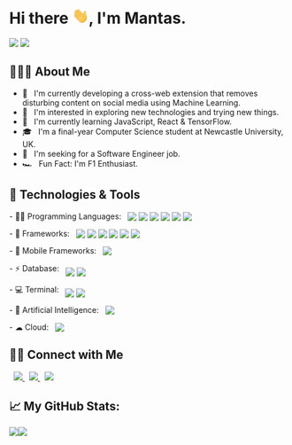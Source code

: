 # Hi there <img src="https://raw.githubusercontent.com/mantas2000/mantas2000/master/wave.gif" width="30px">, I'm Mantas.
<p>
  <img src="https://komarev.com/ghpvc/?username=mantas2000&style=for-the-badge" height="24" />
  <img src="https://img.shields.io/github/followers/mantas2000?style=for-the-badge&label=Followers&logo=Github" height="24" /> 
</p>

## 👨🏻‍💻 About Me
- 🔭 &nbsp; I'm currently developing a cross-web extension that removes disturbing content on social media using Machine Learning.
- 👀 &nbsp; I'm interested in exploring new technologies and trying new things.
- 🌱 &nbsp; I'm currently learning JavaScript, React & TensorFlow.
- 🎓 &nbsp; I'm a final-year Computer Science student at Newcastle University, UK.
- 💼 &nbsp; I'm seeking for a Software Engineer job.
- 🏎️ &nbsp; Fun Fact: I'm F1 Enthusiast.

## 🔧 Technologies & Tools
<p>
  - 👩‍💻 Programming Languages: &nbsp;
  <img src="https://img.shields.io/badge/Python-FFD43B?style=for-the-badge&logo=python&logoColor=blue" height="24" valign="bottom" />
  <img src="https://img.shields.io/badge/Java-ED8B00?style=for-the-badge&logo=java&logoColor=white" height="24" valign="bottom" />
  <img src="https://img.shields.io/badge/C-00599C?style=for-the-badge&logo=c&logoColor=white" height="24" valign="bottom" />
  <img src="https://img.shields.io/badge/C%2B%2B-00599C?style=for-the-badge&logo=c%2B%2B&logoColor=white" height="24" valign="bottom" />
  <img src="https://img.shields.io/badge/C%23-239120?style=for-the-badge&logo=c-sharp&logoColor=white" height="24" valign="bottom" />
  <img src="https://img.shields.io/badge/JavaScript-323330?style=for-the-badge&logo=javascript&logoColor=F7DF1E" height="24" valign="bottom" />
</p>

<p>
  - 🚀 Frameworks: &nbsp;
  <img src="https://img.shields.io/badge/Unity-100000?style=for-the-badge&logo=unity&logoColor=white" height="24" valign="bottom" />
  <img src="https://img.shields.io/badge/React-20232A?style=for-the-badge&logo=react&logoColor=61DAFB" height="24" valign="bottom" />
  <img src="https://img.shields.io/badge/Docker-2CA5E0?style=for-the-badge&logo=docker&logoColor=white" height="24" valign="bottom" />
  <img src="https://img.shields.io/badge/Jupyter-F37626.svg?&style=for-the-badge&logo=Jupyter&logoColor=white" height="24" valign="bottom" />
  <img src="https://img.shields.io/badge/Webpack-8DD6F9?style=for-the-badge&logo=Webpack&logoColor=white" height="24" valign="bottom" />
  <img src="https://img.shields.io/badge/Markdown-000000?style=for-the-badge&logo=markdown&logoColor=white" height="24" valign="bottom" />
</p>

<p>
  - 📱 Mobile Frameworks: &nbsp;
  <img src="https://img.shields.io/badge/Xamarin-3498DB?style=for-the-badge&logo=xamarin&logoColor=white" height="24" valign="bottom" />
</p>

<p>
  - ⚡ Database: &nbsp;
  <img src="https://img.shields.io/badge/MySQL-005C84?style=for-the-badge&logo=mysql&logoColor=white" height="24" valign="bottom" />
  <img src="https://img.shields.io/badge/MongoDB-4EA94B?style=for-the-badge&logo=mongodb&logoColor=white" height="24" valign="bottom" />
</p>

<p>
  - 💻 Terminal: &nbsp;
  <img src="https://img.shields.io/badge/GIT-E44C30?style=for-the-badge&logo=git&logoColor=white" height="24" valign="bottom" />
  <img src="https://img.shields.io/badge/GNU%20Bash-4EAA25?style=for-the-badge&logo=GNU%20Bash&logoColor=white" height="24" valign="bottom" />
</p>

<p>
  - 🤖 Artificial Intelligence: &nbsp;
  <img src="https://img.shields.io/badge/TensorFlow-FF6F00?style=for-the-badge&logo=tensorflow&logoColor=white" height="24" valign="bottom" />
</p>

<p>
  - ☁ Cloud: &nbsp;
  <img src="https://img.shields.io/badge/Amazon_AWS-FF9900?style=for-the-badge&logo=amazonaws&logoColor=white" height="24" valign="bottom" />
</p>

## 🤝🏻 Connect with Me
<p align="left">
  &nbsp; <a href="https://www.linkedin.com/in/mantas-burcikas/" target="_blank" rel="noopener noreferrer">
            <img src="https://img.shields.io/badge/LinkedIn-0077B5?style=for-the-badge&logo=linkedin&logoColor=white" height="30" />
         </a>
  &nbsp; <a href="mailto:mantas.burcikas.2000@gmail.com" target="_blank" rel="noopener noreferrer">
            <img src="https://img.shields.io/badge/Gmail-D14836?style=for-the-badge&logo=gmail&logoColor=white" height="30" />
         </a>
    &nbsp; <a href="https://github.com/mantas2000" target="_blank" rel="noopener noreferrer">
            <img src="https://img.shields.io/badge/github-%2324292e.svg?&style=for-the-badge&logo=github&logoColor=white" height="30" />
         </a>
</p>


## 📈 My GitHub Stats:
<p>
  <div>
    <a href="https://github-readme-stats.vercel.app/api?username=CharalambosIoannou&theme=tokyonight">
      <img  align="left" src="https://github-readme-stats.vercel.app/api?username=mantas2000&count_private=true&show_icons=true&theme=tokyonight" />
    </a>
    <a href="https://github-readme-stats.vercel.app/api/top-langs/?username=CharalambosIoannou&hide=php&theme=tokyonight">
      <img align="left" src="https://github-readme-stats.vercel.app/api/top-langs/?username=mantas2000&hide=php&theme=tokyonight" />
    </a>
  </div>
</p>
